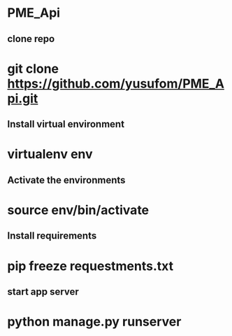 # PME_Api


## clone repo
# git clone https://github.com/yusufom/PME_Api.git

## Install virtual environment

# virtualenv env

## Activate the environments
# source env/bin/activate

## Install requirements
# pip freeze requestments.txt


## start app server
# python manage.py runserver